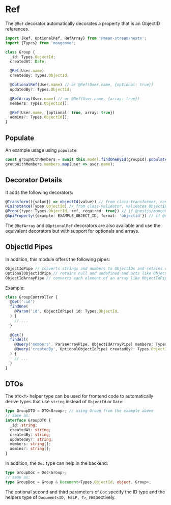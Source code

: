 # Ref

The `@Ref` decorator automatically decorates a property that is an ObjectID references.

```ts
import {Ref, OptionalRef, RefArray} from '@mean-stream/nestx';
import {Types} from 'mongoose';

class Group {
  _id: Types.ObjectId;
  createdAt: Date;

  @Ref(User.name)
  createdBy: Types.ObjectId;

  @OptionalRef(User.name) // or @Ref(User.name, {optional: true})
  updatedBy?: Types.ObjectId;

  @RefArray(User.name) // or @Ref(User.name, {array: true})
  members: Types.ObjectId[];

  @Ref(User.name, {optional: true, array: true})
  admins?: Types.ObjectId[];
}
```

## Populate

An example usage using `populate`:

```ts
const groupWithMembers = await this.model.findOneById(groupId).populate<{members: User[]}>('members').exec();
groupWithMembers.members.map(user => user.name);
```

## Decorator Details

It adds the following decorators:

```ts
@Transform(({value}) => objectId(value)) // from class-transformer, converts strings and numbers to ObjectIDs and retains others
@IsInstance(Types.ObjectId) // from class-validator, validates ObjectIDs and rejects other values
@Prop({type: Types.ObjectId, ref, required: true}) // if @nestjs/mongoose is available
@ApiProperty({example: EXAMPLE_OBJECT_ID, format: 'objectid'}) // if @nestjs/swagger is available
```

The `@RefArray` and `@OptionalRef` decorators are also available and use the equivalent decorators but with support for optionals and arrays.

## ObjectId Pipes

In addition, this module offers the following pipes:

```ts
ObjectIdPipe // converts strings and numbers to ObjectIDs and retains others
OptionalObjectIdPipe // retains null and undefined and acts like ObjectIdPipe otherwise
ObjectIdArrayPipe // converts each element of an array like ObjectIdPipe
```

Example:

```ts
class GroupController {
  @Get(':id')
  findOne(
    @Param('id', ObjectIdPipe) id: Types.ObjectId,
  ) {
    // ...
  }
 
  @Get()
  findAll(
    @Query('members', ParseArrayPipe, ObjectIdArrayPipe) members: Types.ObjectId[],
    @Query('createdBy', OptionalObjectIdPipe) createdBy?: Types.ObjectId,
  ) {
    // ...
  }
}
```

## DTOs

The `DTO<T>` helper type can be used for frontend code to automatically derive types that use `string` instead of `ObjectId` or `Date`:

```ts
type GroupDTO = DTO<Group>; // using Group from the example above
// same as:
interface GroupDTO {
  _id: string;
  createdAt: string;
  createdBy: string;
  updatedBy?: string;
  members: string[];
  admins?: string[];
}
```

In addition, the `Doc` type can help in the backend:

```ts
type GroupDoc = Doc<Group>;
// same as:
type GroupDoc = Group & Document<Types.ObjectId, object, Group>;
```

The optional second and third parameters of `Doc` specify the ID type and the helpers type of `Document<ID, HELP, T>`, respectively.
